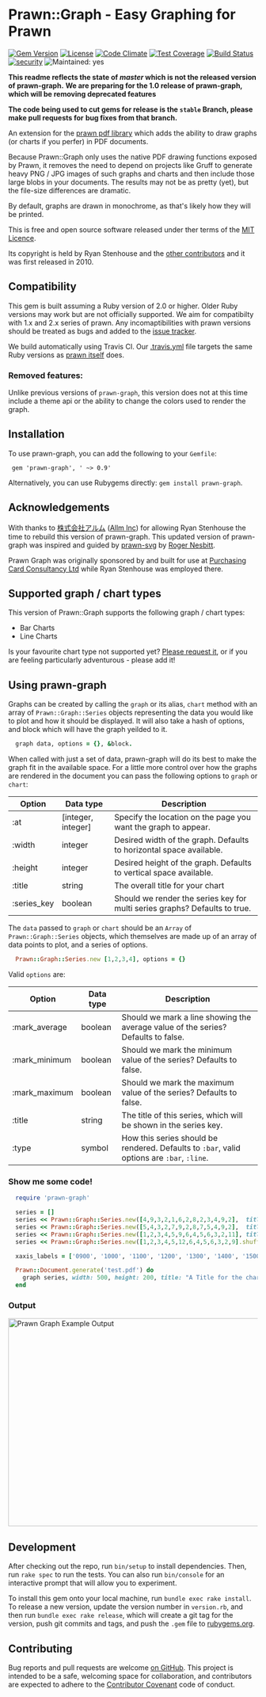 # Prawn::Graph - Easy Graphing for Prawn

[![Gem Version](https://badge.fury.io/rb/prawn-graph.svg)](https://badge.fury.io/rb/prawn-graph)
[![License](http://img.shields.io/:license-mit-blue.svg)](http://sujrd.mit-license.org)
[![Code Climate](https://codeclimate.com/github/HHRy/prawn-graph/badges/gpa.svg)](https://codeclimate.com/github/HHRy/prawn-graph)
[![Test Coverage](https://codeclimate.com/github/HHRy/prawn-graph/badges/coverage.svg)](https://codeclimate.com/github/HHRy/prawn-graph/coverage)
[![Build Status](https://travis-ci.org/HHRy/prawn-graph.svg?branch=master)](https://travis-ci.org/HHRy/prawn-graph)
[![security](https://hakiri.io/github/HHRy/prawn-graph/master.svg)](https://hakiri.io/github/HHRy/prawn-graph/master)
![Maintained: yes](https://img.shields.io/badge/maintained-yes-brightgreen.png)

**This readme reflects the state of _master_ which is not the released version of prawn-graph.**
**We are preparing for the 1.0 release of prawn-graph, which will be removing deprecated features**

**The code being used to cut gems for release is the `stable` Branch, please make pull requests for**
**bug fixes from that branch.**

An extension for the [prawn pdf library][5] which adds the ability to draw graphs (or charts if
you perfer) in PDF documents.

Because Prawn::Graph only uses the native PDF drawing functions exposed by Prawn, it removes the need to 
depend on projects like Gruff to generate heavy PNG / JPG images of such graphs and charts and then include
those large blobs in your documents. The results may not be as pretty (yet), but the file-size differences 
are dramatic.

By default, graphs are drawn in monochrome, as that's likely how they will be printed. 

This is free and open source software released under ther terms of the [MIT Licence](http://opensource.org/licenses/MIT).

Its copyright is held by Ryan Stenhouse and the [other contributors][8] and it was first released in 
2010.

## Compatibility

This gem is built assuming a Ruby version of 2.0 or higher. Older Ruby versions may work but are not 
officially supported. We aim for compatibilty with 1.x and 2.x series of prawn. Any incomaptibilities
with prawn versions should be treated as bugs and added to the [issue tracker][2]. 

We build automatically using Travis CI. Our [.travis.yml][9] file targets the same Ruby versions as
[prawn itself][5] does.


### Removed features:

Unlike previous versions of `prawn-graph`, this version does not at this time include a theme api or the 
ability to change the colors used to render the graph. 

## Installation

To use prawn-graph, you can add the following to your `Gemfile`:

```Gemfile
 gem 'prawn-graph', ' ~> 0.9'
```

Alternatively, you can use Rubygems directly: `gem install prawn-graph`.
 
## Acknowledgements

With thanks to [株式会社アルム][3] ([Allm Inc][4]) for allowing Ryan Stenhouse the time to rebuild this version of
prawn-graph. This updated version of prawn-graph was inspired and guided by [prawn-svg][1] by [Roger Nesbitt][6]. 

Prawn Graph was originally sponsored by and built for use at [Purchasing Card Consultancy Ltd][7] while
Ryan Stenhouse was employed there.

## Supported graph / chart types

This version of Prawn::Graph supports the following graph / chart types:

  *  Bar Charts 
  *  Line Charts

Is your favourite chart type not supported yet? [Please request it][2], or if you are feeling particularly
adventurous - please add it!

## Using prawn-graph

Graphs can be created by calling the `graph` or its alias, `chart` method with an array of
`Prawn::Graph::Series` objects representing the data you would like to plot and how it should
be displayed. It will also take a hash of options, and block which will have the graph yeilded
to it.

```ruby
  graph data, options = {}, &block.
```

When called with just a set of data, prawn-graph will do its best to make the graph fit in the 
available space. For a little more control over how the graphs are rendered in the document
you can pass the following options to `graph` or `chart`:

Option      | Data type | Description
----------- | --------- | -----------
:at         | [integer, integer] | Specify the location on the page you want the graph to appear.
:width      | integer   | Desired width of the graph.  Defaults to horizontal space available.
:height     | integer   | Desired height of the graph.  Defaults to vertical space available.
:title      | string    | The overall title for your chart
:series_key | boolean   | Should we render the series key for multi series graphs? Defaults to true.

The `data` passed to `graph` or `chart` should be an `Array` of `Prawn::Graph::Series` objects, which
themselves are made up of an array of data points to plot, and a series of options.

```ruby
  Prawn::Graph::Series.new [1,2,3,4], options = {}
```

Valid `options` are:

Option        | Data type | Description
------------- | --------- | -----------
:mark_average | boolean   | Should we mark a line showing the average value of the series? Defaults to false.
:mark_minimum | boolean   | Should we mark the minimum value of the series? Defaults to false.
:mark_maximum | boolean   | Should we mark the maximum value of the series? Defaults to false.
:title        | string    | The title of this series, which will be shown in the series key.
:type         | symbol    | How this series should be rendered. Defaults to `:bar`, valid options are `:bar`, `:line`.

### Show me some code!

```ruby
  require 'prawn-graph'

  series = []
  series << Prawn::Graph::Series.new([4,9,3,2,1,6,2,8,2,3,4,9,2],  title: "A label for a series", type: :bar)
  series << Prawn::Graph::Series.new([5,4,3,2,7,9,2,8,7,5,4,9,2],  title: "Another label", type: :line, mark_average: true, mark_minimum: true)
  series << Prawn::Graph::Series.new([1,2,3,4,5,9,6,4,5,6,3,2,11], title: "Yet another label", type: :bar)
  series << Prawn::Graph::Series.new([1,2,3,4,5,12,6,4,5,6,3,2,9].shuffle, title: "One final label", type: :line, mark_average: true, mark_maximum: true)

  xaxis_labels = ['0900', '1000', '1100', '1200', '1300', '1400', '1500', '1600', '1700', '1800', '1900', '2000', '2100']

  Prawn::Document.generate('test.pdf') do
    graph series, width: 500, height: 200, title: "A Title for the chart", at: [10,700], xaxis_labels: xaxis_labels
  end
``` 

### Output
<img src="http://prawn-graph.ryanstenhouse.jp/img/prawn-graph-output.png" alt="Prawn Graph Example Output" width="933" height="420">

## Development

After checking out the repo, run `bin/setup` to install dependencies. Then, run `rake spec` to run the tests. You can
also  run `bin/console` for an interactive prompt that will allow you to experiment.

To install this gem onto your local machine, run `bundle exec rake install`. To release a new version, update the 
version number in `version.rb`, and then run `bundle exec rake release`, which will create a git tag for the version, 
push git commits and tags, and push the `.gem` file to [rubygems.org](https://rubygems.org).

## Contributing

Bug reports and pull requests are welcome [on GitHub][2]. This project is intended to be a 
safe, welcoming space for collaboration, and contributors are expected to adhere to the [Contributor Covenant](http://contributor-covenant.org) 
code of conduct.



[1]: https://github.com/mogest/prawn-svg/
[2]: https://github.com/hhry/prawn-graph/issues/
[3]: http://www.allm.net/
[4]: http://www.allm.net/en/
[5]: http://github.com/prawnpdf/prawn/
[6]: https://github.com/mogest/
[7]: http://www.pccl.co.uk/
[8]: https://github.com/HHRy/prawn-graph/blob/master/CONTRIBUTORS.md
[9]: https://github.com/HHRy/prawn-graph/blob/master/.travis.yml
